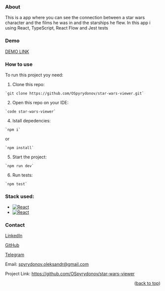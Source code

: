 <a id="readme-top"></a>

### About
This is a app where you can see the connection between a star wars character and the films he was in and the starships he flew.
In this app i using React, TypeScript, React Flow and Jest tests

### Demo
[DEMO LINK](https://ospyrydonov.github.io/todo-app/)

### How to use
To run this project yoy need:
  1. Clone this repo:

    `git clone https://github.com/OSpyrydonov/star-wars-viewer.git`

  2. Open this repo on your IDE:

    `code star-wars-viewer`

  4. Istall depedencies:

    `npm i`
    
or
    
    `npm install`

  5. Start the project:

    `npm run dev`

  6. Run tests:

    `npm test`

### Stack used:
* [![React][React.js]][React-url]
* [![React][TypeScript]][TypeScript-url]

### Contact

[LinkedIn](https://www.linkedin.com/in/oleksandr-spyrydonov-b42084323/)

[GitHub](https://github.com/OSpyrydonov)

[Telegram](https://t.me/Oleksandr_Spyrydonov)

Email: spyrydonov.oleksandr@gmail.com

Project Link: https://github.com/OSpyrydonov/star-wars-viewer

<p align="right">(<a href="#readme-top">back to top</a>)</p>



[React.js]: https://img.shields.io/badge/React-20232A?style=for-the-badge&logo=react&logoColor=61DAFB
[React-url]: https://reactjs.org/
[TypeScript]: https://shields.io/badge/TypeScript-3178C6?logo=TypeScript&logoColor=FFF&style=flat-square
[TypeScript-url]: https://www.typescriptlang.org/

